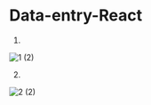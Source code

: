 # Data-entry-React

1)
![1 (2)](https://user-images.githubusercontent.com/63253201/191416732-0b6ad6ca-267b-487c-ab85-210db857914f.png)

2)
![2 (2)](https://user-images.githubusercontent.com/63253201/191416746-5b450cb0-d4e1-40d1-be85-9da9b9703c8c.png)
